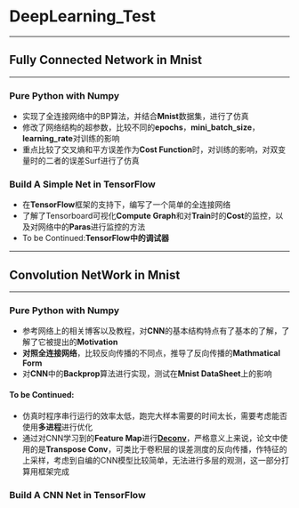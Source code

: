 # DeepLearning_Test
-------------------------------------------------------------------------------------------------------------------------------------------
## Fully Connected Network in Mnist
-------------------------------------------------------------------------------------------------------------------------------------------
### Pure Python with Numpy
+ 实现了全连接网络中的BP算法，并结合**Mnist**数据集，进行了仿真
+ 修改了网络结构的超参数，比较不同的**epochs**，**mini_batch_size**，**learning_rate**对训练的影响
+ 重点比较了交叉熵和平方误差作为**Cost Function**时，对训练的影响，对双变量时的二者的误差Surf进行了仿真
 
### Build A Simple Net in TensorFlow
+ 在**TensorFlow**框架的支持下，编写了一个简单的全连接网络
+ 了解了Tensorboard可视化**Compute Graph**和对**Train**时的**Cost**的监控，以及对网络中的**Paras**进行监控的方法
+ To be Continued:**TensorFlow中的调试器**

-------------------------------------------------------------------------------------------------------------------------------------------
## Convolution NetWork in Mnist
-------------------------------------------------------------------------------------------------------------------------------------------
### Pure Python with Numpy
+ 参考网络上的相关博客以及教程，对**CNN**的基本结构特点有了基本的了解，了解了它被提出的**Motivation**
+ **对照全连接网络**，比较反向传播的不同点，推导了反向传播的**Mathmatical Form**
+ 对**CNN**中的**Backprop**算法进行实现，测试在**Mnist DataSheet**上的影响

####  To be Continued:
+ 仿真时程序串行运行的效率太低，跑完大样本需要的时间太长，需要考虑能否使用**多进程**进行优化
+ 通过对CNN学习到的**Feature Map**进行[**Deconv**](https://github.com/qhren/DeepLearning_Test/tree/master/Classification%20on%20Mnist%20Data/A_Simple_Convolutional_Network/Visualization_CNN_Network%E5%8F%82%E8%80%83%E8%AE%BA%E6%96%87)，严格意义上来说，论文中使用的是**Transpose Conv**，可类比于卷积层的误差测度的反向传播，作特征的上采样，考虑到自编的CNN模型比较简单，无法进行多层的观测，这一部分打算用框架完成

### Build A CNN Net in TensorFlow






